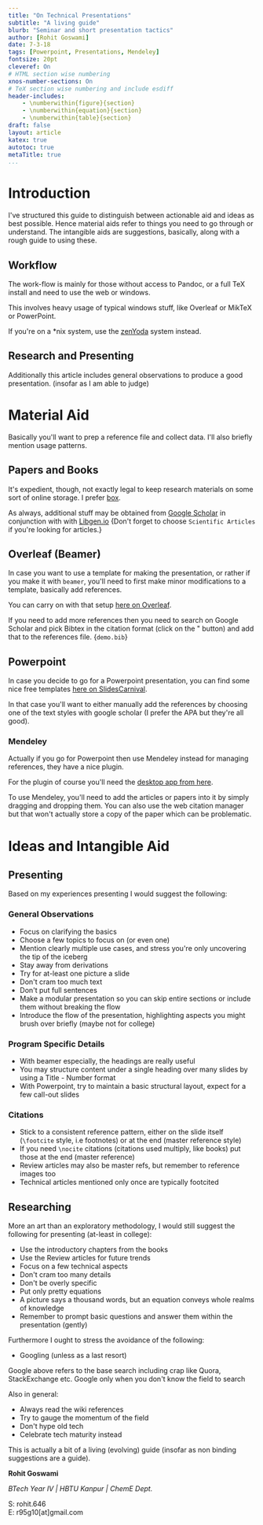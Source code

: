 ```yaml
---
title: "On Technical Presentations"
subtitle: "A living guide"
blurb: "Seminar and short presentation tactics"
author: [Rohit Goswami]
date: 7-3-18
tags: [Powerpoint, Presentations, Mendeley]
fontsize: 20pt
cleveref: On
# HTML section wise numbering
xnos-number-sections: On
# TeX section wise numbering and include esdiff
header-includes:
    - \numberwithin{figure}{section}
    - \numberwithin{equation}{section}
    - \numberwithin{table}{section}
draft: false
layout: article
katex: true
autotoc: true
metaTitle: true
...
```



# Introduction

I've structured this guide to distinguish between actionable aid and ideas as best possible. Hence material aids refer to things you need to go through or understand. The intangible aids are suggestions, basically, along with a rough guide to using these.


## Workflow

The work-flow is mainly for those without access to Pandoc, or a full TeX install and need to use the web or windows.

This involves heavy usage of typical windows stuff, like Overleaf or MikTeX or PowerPoint.

If you're on a \*nix system, use the [zenYoda](https://github.com/HaoZeke/zenYoda_Starter) system instead.

## Research and Presenting

Additionally this article includes general observations to produce a good presentation. (insofar as I am able to judge)

# Material Aid

Basically you'll want to prep a reference file and collect data. 
I'll also briefly mention usage patterns.


## Papers and Books

It's expedient, though, not exactly legal to keep research materials on some sort of online storage. I prefer [box](https://app.box.com).

As always, additional stuff may be obtained from [Google Scholar](https://scholar.google.com) in conjunction with with [Libgen.io](http://libgen.io/) {Don't forget to choose `Scientific Articles` if you're looking for articles.}

## Overleaf (Beamer)

In case you want to use a template for making the presentation, or rather if you make it with `beamer`, you'll need to first make minor modifications to a template, basically add references.

You can carry on with that setup [here on Overleaf](https://www.overleaf.com/latex/templates/metropolis-beamer-theme/qzyvdhrntfmr).

If you need to add more references then you need to search on Google Scholar and pick Bibtex in the citation format (click on the " button) and add that to the references file. {`demo.bib`}

## Powerpoint

In case you decide to go for a Powerpoint presentation, you can find some nice free templates [here on SlidesCarnival](https://www.slidescarnival.com/).

In that case you'll want to either manually add the references by choosing one of the text styles with google scholar (I prefer the APA but they're all good).


### Mendeley

Actually if you go for Powerpoint then use Mendeley instead for managing references, they have a nice plugin.

For the plugin of course you'll need the [desktop app from here](https://www.mendeley.com/download-desktop/).

To use Mendeley, you'll need to add the articles or papers into it by simply dragging and dropping them.
You can also use the web citation manager but that won't actually store a copy of the paper which can be problematic.

# Ideas and Intangible Aid

## Presenting

Based on my experiences presenting I would suggest the following:

### General Observations

* Focus on clarifying the basics
* Choose a few topics to focus on (or even one)
* Mention clearly multiple use cases, and stress you're only uncovering the tip of the iceberg
* Stay away from derivations
* Try for at-least one picture a slide
* Don't cram too much text
* Don't put full sentences
* Make a modular presentation so you can skip entire sections or include them without breaking the flow
* Introduce the flow of the presentation, highlighting aspects you might brush over briefly (maybe not for college)

### Program Specific Details

* With beamer especially, the headings are really useful
* You may structure content under a single heading over many slides by using a Title - Number format
* With Powerpoint, try to maintain a basic structural layout, expect for a few call-out slides

### Citations

* Stick to a consistent reference pattern, either on the slide itself (`\footcite` style, i.e footnotes) or at the end (master reference style)
* If you need `\nocite` citations (citations used multiply, like books) put those at the end (master reference)
* Review articles may also be master refs, but remember to reference images too
* Technical articles mentioned only once are typically footcited

## Researching

More an art than an exploratory methodology, I would still suggest the following for presenting (at-least in college):

* Use the introductory chapters from the books
* Use the Review articles for future trends
* Focus on a few technical aspects
* Don't cram too many details
* Don't be overly specific
* Put only pretty equations
* A picture says a thousand words, but an equation conveys whole realms of knowledge
* Remember to prompt basic questions and answer them within the presentation (gently)

Furthermore I ought to stress the avoidance of the following:

* Googling (unless as a last resort)

Google above refers to the base search including crap like Quora, StackExchange etc. Google only when you don't know the field to search

Also in general:

* Always read the wiki references
* Try to gauge the momentum of the field
* Don't hype old tech
* Celebrate tech maturity instead

This is actually a bit of a living (evolving) guide (insofar as non binding suggestions are a guide).

**Rohit Goswami**
 
*BTech Year IV | HBTU Kanpur | ChemE Dept.*

<p align="left">
S: rohit.646<br>
E: r95g10[at]gmail.com
</p> 
